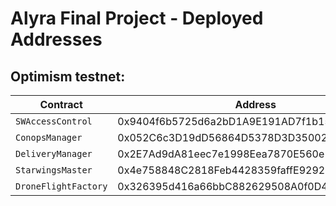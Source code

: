 # Alyra Final Project - Deployed Addresses

## Optimism testnet:

| Contract             | Address                                    |
| -------------------- | ------------------------------------------ |
| `SWAccessControl`    | 0x9404f6b5725d6a2bD1A9E191AD7f1b154b0dBD13 |
| `ConopsManager`      | 0x052C6c3D19dD56864D5378D3D3500212036D25D0 |
| `DeliveryManager`    | 0x2E7Ad9dA81eec7e1998Eea7870E560e13B4E4226 |
| `StarwingsMaster`    | 0x4e758848C2818Feb4428359faffE92927E049F29 |
| `DroneFlightFactory` | 0x326395d416a66bbC882629508A0f0D4593aDF09d |
